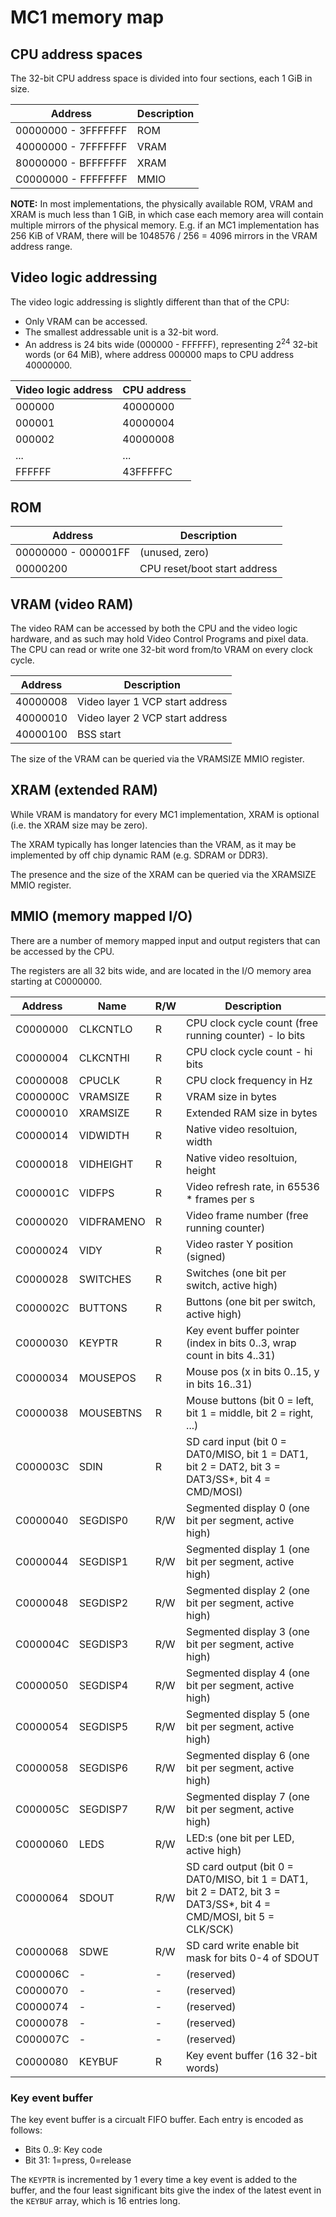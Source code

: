 # MC1 memory map

## CPU address spaces

The 32-bit CPU address space is divided into four sections, each 1 GiB in size.

| Address | Description |
| --- | --- |
| 00000000 - 3FFFFFFF | ROM |
| 40000000 - 7FFFFFFF | VRAM |
| 80000000 - BFFFFFFF | XRAM |
| C0000000 - FFFFFFFF | MMIO |

**NOTE:** In most implementations, the physically available ROM, VRAM and XRAM is much less than 1 GiB, in which case each memory area will contain multiple mirrors of the physical memory. E.g. if an MC1 implementation has 256 KiB of VRAM, there will be 1048576 / 256 = 4096 mirrors in the VRAM address range.

## Video logic addressing

The video logic addressing is slightly different than that of the CPU:

  * Only VRAM can be accessed.
  * The smallest addressable unit is a 32-bit word.
  * An address is 24 bits wide (000000 - FFFFFF), representing 2<sup>24</sup> 32-bit words (or 64 MiB), where address 000000 maps to CPU address 40000000.

| Video logic address | CPU address |
| --- | --- |
| 000000 | 40000000 |
| 000001 | 40000004 |
| 000002 | 40000008 |
| ... | ... |
| FFFFFF | 43FFFFFC |

## ROM

| Address | Description |
| --- | --- |
| 00000000 - 000001FF | (unused, zero) |
| 00000200 | CPU reset/boot start address |

## VRAM (video RAM)

The video RAM can be accessed by both the CPU and the video logic hardware, and as such may hold Video Control Programs and pixel data. The CPU can read or write one 32-bit word from/to VRAM on every clock cycle.

| Address | Description |
| --- | --- |
| 40000008 | Video layer 1 VCP start address |
| 40000010 | Video layer 2 VCP start address |
| 40000100 | BSS start |

The size of the VRAM can be queried via the VRAMSIZE MMIO register.

## XRAM (extended RAM)

While VRAM is mandatory for every MC1 implementation, XRAM is optional (i.e. the XRAM size may be zero).

The XRAM typically has longer latencies than the VRAM, as it may be implemented by off chip dynamic RAM (e.g. SDRAM or DDR3).

The presence and the size of the XRAM can be queried via the XRAMSIZE MMIO register.

## MMIO (memory mapped I/O)

There are a number of memory mapped input and output registers that can be accessed by the CPU.

The registers are all 32 bits wide, and are located in the I/O memory area starting at C0000000.

| Address | Name | R/W | Description |
| --- | --- | --- | --- |
| C0000000 | CLKCNTLO |  R  | CPU clock cycle count  (free running counter) - lo bits |
| C0000004 | CLKCNTHI |  R  | CPU clock cycle count - hi bits |
| C0000008 | CPUCLK |  R  | CPU clock frequency in Hz |
| C000000C | VRAMSIZE |  R  | VRAM size in bytes |
| C0000010 | XRAMSIZE |  R  | Extended RAM size in bytes |
| C0000014 | VIDWIDTH |  R  | Native video resoltuion, width |
| C0000018 | VIDHEIGHT |  R  | Native video resoltuion, height |
| C000001C | VIDFPS |  R  | Video refresh rate, in 65536 * frames per s |
| C0000020 | VIDFRAMENO |  R  | Video frame number (free running counter) |
| C0000024 | VIDY |  R  | Video raster Y position (signed) |
| C0000028 | SWITCHES |  R  | Switches (one bit per switch, active high) |
| C000002C | BUTTONS |  R  | Buttons (one bit per switch, active high) |
| C0000030 | KEYPTR |  R  | Key event buffer pointer (index in bits 0..3, wrap count in bits 4..31) |
| C0000034 | MOUSEPOS |  R  | Mouse pos (x in bits 0..15, y in bits 16..31) |
| C0000038 | MOUSEBTNS |  R  | Mouse buttons (bit 0 = left, bit 1 = middle, bit 2 = right, ...) |
| C000003C | SDIN |  R  | SD card input (bit 0 = DAT0/MISO, bit 1 = DAT1, bit 2 = DAT2, bit 3 = DAT3/SS*, bit 4 = CMD/MOSI) |
| C0000040 | SEGDISP0 |  R/W  | Segmented display 0 (one bit per segment, active high) |
| C0000044 | SEGDISP1 |  R/W  | Segmented display 1 (one bit per segment, active high) |
| C0000048 | SEGDISP2 |  R/W  | Segmented display 2 (one bit per segment, active high) |
| C000004C | SEGDISP3 |  R/W  | Segmented display 3 (one bit per segment, active high) |
| C0000050 | SEGDISP4 | R/W  | Segmented display 4 (one bit per segment, active high) |
| C0000054 | SEGDISP5 | R/W  | Segmented display 5 (one bit per segment, active high) |
| C0000058 | SEGDISP6 | R/W  | Segmented display 6 (one bit per segment, active high) |
| C000005C | SEGDISP7 | R/W  | Segmented display 7 (one bit per segment, active high) |
| C0000060 | LEDS | R/W | LED:s (one bit per LED, active high) |
| C0000064 | SDOUT | R/W | SD card output (bit 0 = DAT0/MISO, bit 1 = DAT1, bit 2 = DAT2, bit 3 = DAT3/SS*, bit 4 = CMD/MOSI, bit 5 = CLK/SCK) |
| C0000068 | SDWE | R/W | SD card write enable bit mask for bits 0-4 of SDOUT |
| C000006C | - |  -  | (reserved) |
| C0000070 | - |  -  | (reserved) |
| C0000074 | - |  -  | (reserved) |
| C0000078 | - |  -  | (reserved) |
| C000007C | - |  -  | (reserved) |
| C0000080 | KEYBUF |  R  | Key event buffer (16 32-bit words) |

### Key event buffer

The key event buffer is a circualt FIFO buffer. Each entry is encoded as follows:

* Bits 0..9: Key code
* Bit 31: 1=press, 0=release

The `KEYPTR` is incremented by 1 every time a key event is added to the buffer, and the four least significant bits give the index of the latest event in the `KEYBUF` array, which is 16 entries long.

